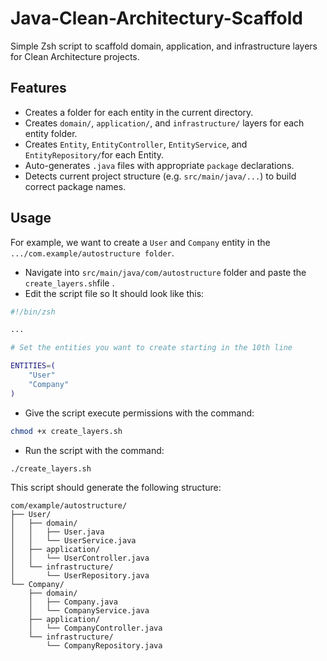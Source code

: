 # Java-Clean-Architectury-Scaffold
Simple Zsh script to scaffold domain, application, and infrastructure layers for Clean Architecture projects.

## Features
- Creates a folder for each entity in the current directory.
- Creates `domain/`, `application/`, and `infrastructure/` layers for each entity folder.
- Creates `Entity`, `EntityController`, `EntityService`, and `EntityRepository/`for each Entity.
- Auto-generates `.java` files with appropriate `package` declarations.
- Detects current project structure (e.g. `src/main/java/...`) to build correct package names.

## Usage
For example, we want to create a `User` and `Company` entity in the `.../com.example/autostructure folder`.
- Navigate into `src/main/java/com/autostructure` folder and paste the `create_layers.sh`file .
- Edit the script file so It should look like this:

```bash
#!/bin/zsh

...

# Set the entities you want to create starting in the 10th line

ENTITIES=(
    "User"
    "Company"
)

````
- Give the script execute permissions with the command:
```bash
chmod +x create_layers.sh
```
- Run the script with the command:
```bash
./create_layers.sh
```

This script should generate the following structure:
```
com/example/autostructure/
├── User/
│   ├── domain/
│   │   ├── User.java
│   │   └── UserService.java
│   ├── application/
│   │   └── UserController.java
│   └── infrastructure/
│       └── UserRepository.java
└── Company/
    ├── domain/
    │   ├── Company.java
    │   └── CompanyService.java
    ├── application/
    │   └── CompanyController.java
    └── infrastructure/
        └── CompanyRepository.java
```
